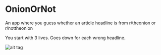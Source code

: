 # OnionOrNot
An app where you guess whether an article headline is from r/theonion or r/nottheonion

You start with 3 lives. Goes down for each wrong headline.

![alt tag](http://i.imgur.com/98n9jfA.png)
